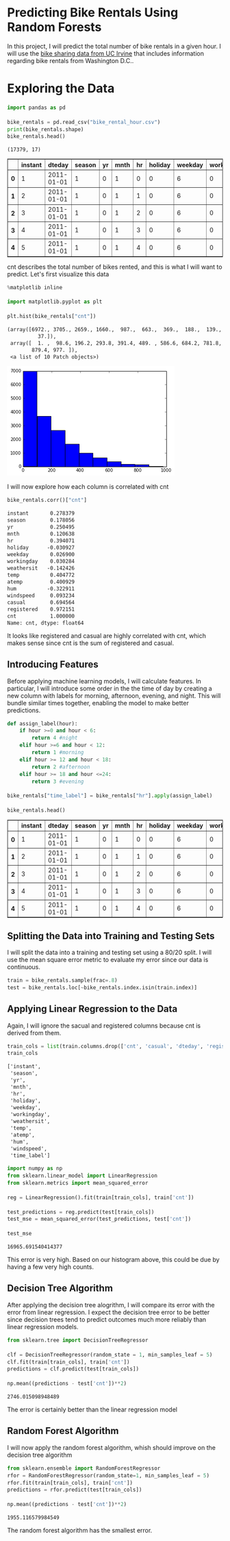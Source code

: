 
# Predicting Bike Rentals Using Random Forests

In this project, I will predict the total number of bike rentals in a given hour. I will use the [bike sharing data from UC Irvine](https://archive.ics.uci.edu/ml/datasets/Bike+Sharing+Dataset) that includes information regarding bike rentals from Washington D.C.. 

# Exploring the Data


```python
import pandas as pd

bike_rentals = pd.read_csv("bike_rental_hour.csv")
print(bike_rentals.shape)
bike_rentals.head()
```

    (17379, 17)





<div>
<style scoped>
    .dataframe tbody tr th:only-of-type {
        vertical-align: middle;
    }

    .dataframe tbody tr th {
        vertical-align: top;
    }

    .dataframe thead th {
        text-align: right;
    }
</style>
<table border="1" class="dataframe">
  <thead>
    <tr style="text-align: right;">
      <th></th>
      <th>instant</th>
      <th>dteday</th>
      <th>season</th>
      <th>yr</th>
      <th>mnth</th>
      <th>hr</th>
      <th>holiday</th>
      <th>weekday</th>
      <th>workingday</th>
      <th>weathersit</th>
      <th>temp</th>
      <th>atemp</th>
      <th>hum</th>
      <th>windspeed</th>
      <th>casual</th>
      <th>registered</th>
      <th>cnt</th>
    </tr>
  </thead>
  <tbody>
    <tr>
      <th>0</th>
      <td>1</td>
      <td>2011-01-01</td>
      <td>1</td>
      <td>0</td>
      <td>1</td>
      <td>0</td>
      <td>0</td>
      <td>6</td>
      <td>0</td>
      <td>1</td>
      <td>0.24</td>
      <td>0.2879</td>
      <td>0.81</td>
      <td>0.0</td>
      <td>3</td>
      <td>13</td>
      <td>16</td>
    </tr>
    <tr>
      <th>1</th>
      <td>2</td>
      <td>2011-01-01</td>
      <td>1</td>
      <td>0</td>
      <td>1</td>
      <td>1</td>
      <td>0</td>
      <td>6</td>
      <td>0</td>
      <td>1</td>
      <td>0.22</td>
      <td>0.2727</td>
      <td>0.80</td>
      <td>0.0</td>
      <td>8</td>
      <td>32</td>
      <td>40</td>
    </tr>
    <tr>
      <th>2</th>
      <td>3</td>
      <td>2011-01-01</td>
      <td>1</td>
      <td>0</td>
      <td>1</td>
      <td>2</td>
      <td>0</td>
      <td>6</td>
      <td>0</td>
      <td>1</td>
      <td>0.22</td>
      <td>0.2727</td>
      <td>0.80</td>
      <td>0.0</td>
      <td>5</td>
      <td>27</td>
      <td>32</td>
    </tr>
    <tr>
      <th>3</th>
      <td>4</td>
      <td>2011-01-01</td>
      <td>1</td>
      <td>0</td>
      <td>1</td>
      <td>3</td>
      <td>0</td>
      <td>6</td>
      <td>0</td>
      <td>1</td>
      <td>0.24</td>
      <td>0.2879</td>
      <td>0.75</td>
      <td>0.0</td>
      <td>3</td>
      <td>10</td>
      <td>13</td>
    </tr>
    <tr>
      <th>4</th>
      <td>5</td>
      <td>2011-01-01</td>
      <td>1</td>
      <td>0</td>
      <td>1</td>
      <td>4</td>
      <td>0</td>
      <td>6</td>
      <td>0</td>
      <td>1</td>
      <td>0.24</td>
      <td>0.2879</td>
      <td>0.75</td>
      <td>0.0</td>
      <td>0</td>
      <td>1</td>
      <td>1</td>
    </tr>
  </tbody>
</table>
</div>



cnt describes the total number of bikes rented, and this is what I will want to predict. Let's first visualize this data


```python
%matplotlib inline

import matplotlib.pyplot as plt

plt.hist(bike_rentals["cnt"])
```




    (array([6972., 3705., 2659., 1660.,  987.,  663.,  369.,  188.,  139.,
              37.]),
     array([  1. ,  98.6, 196.2, 293.8, 391.4, 489. , 586.6, 684.2, 781.8,
            879.4, 977. ]),
     <a list of 10 Patch objects>)




![png](output_4_1.png)


I will now explore how each column is correlated with cnt


```python
bike_rentals.corr()["cnt"]
```




    instant       0.278379
    season        0.178056
    yr            0.250495
    mnth          0.120638
    hr            0.394071
    holiday      -0.030927
    weekday       0.026900
    workingday    0.030284
    weathersit   -0.142426
    temp          0.404772
    atemp         0.400929
    hum          -0.322911
    windspeed     0.093234
    casual        0.694564
    registered    0.972151
    cnt           1.000000
    Name: cnt, dtype: float64



It looks like registered and casual are highly correlated with cnt, which makes sense since cnt is the sum of registered and casual. 

## Introducing Features

Before applying machine learning models, I will calculate features. In particular, I will introduce some order in the the time of day by creating a new column with labels for morning, afternoon, evening, and night. This will bundle similar times together, enabling the model to make better predictions. 


```python
def assign_label(hour):
    if hour >=0 and hour < 6:
        return 4 #night
    elif hour >=6 and hour < 12:
        return 1 #morning
    elif hour >= 12 and hour < 18:
        return 2 #afternoon
    elif hour >= 18 and hour <=24:
        return 3 #evening
    
bike_rentals["time_label"] = bike_rentals["hr"].apply(assign_label)

bike_rentals.head()
```




<div>
<style scoped>
    .dataframe tbody tr th:only-of-type {
        vertical-align: middle;
    }

    .dataframe tbody tr th {
        vertical-align: top;
    }

    .dataframe thead th {
        text-align: right;
    }
</style>
<table border="1" class="dataframe">
  <thead>
    <tr style="text-align: right;">
      <th></th>
      <th>instant</th>
      <th>dteday</th>
      <th>season</th>
      <th>yr</th>
      <th>mnth</th>
      <th>hr</th>
      <th>holiday</th>
      <th>weekday</th>
      <th>workingday</th>
      <th>weathersit</th>
      <th>temp</th>
      <th>atemp</th>
      <th>hum</th>
      <th>windspeed</th>
      <th>casual</th>
      <th>registered</th>
      <th>cnt</th>
      <th>time_label</th>
    </tr>
  </thead>
  <tbody>
    <tr>
      <th>0</th>
      <td>1</td>
      <td>2011-01-01</td>
      <td>1</td>
      <td>0</td>
      <td>1</td>
      <td>0</td>
      <td>0</td>
      <td>6</td>
      <td>0</td>
      <td>1</td>
      <td>0.24</td>
      <td>0.2879</td>
      <td>0.81</td>
      <td>0.0</td>
      <td>3</td>
      <td>13</td>
      <td>16</td>
      <td>4</td>
    </tr>
    <tr>
      <th>1</th>
      <td>2</td>
      <td>2011-01-01</td>
      <td>1</td>
      <td>0</td>
      <td>1</td>
      <td>1</td>
      <td>0</td>
      <td>6</td>
      <td>0</td>
      <td>1</td>
      <td>0.22</td>
      <td>0.2727</td>
      <td>0.80</td>
      <td>0.0</td>
      <td>8</td>
      <td>32</td>
      <td>40</td>
      <td>4</td>
    </tr>
    <tr>
      <th>2</th>
      <td>3</td>
      <td>2011-01-01</td>
      <td>1</td>
      <td>0</td>
      <td>1</td>
      <td>2</td>
      <td>0</td>
      <td>6</td>
      <td>0</td>
      <td>1</td>
      <td>0.22</td>
      <td>0.2727</td>
      <td>0.80</td>
      <td>0.0</td>
      <td>5</td>
      <td>27</td>
      <td>32</td>
      <td>4</td>
    </tr>
    <tr>
      <th>3</th>
      <td>4</td>
      <td>2011-01-01</td>
      <td>1</td>
      <td>0</td>
      <td>1</td>
      <td>3</td>
      <td>0</td>
      <td>6</td>
      <td>0</td>
      <td>1</td>
      <td>0.24</td>
      <td>0.2879</td>
      <td>0.75</td>
      <td>0.0</td>
      <td>3</td>
      <td>10</td>
      <td>13</td>
      <td>4</td>
    </tr>
    <tr>
      <th>4</th>
      <td>5</td>
      <td>2011-01-01</td>
      <td>1</td>
      <td>0</td>
      <td>1</td>
      <td>4</td>
      <td>0</td>
      <td>6</td>
      <td>0</td>
      <td>1</td>
      <td>0.24</td>
      <td>0.2879</td>
      <td>0.75</td>
      <td>0.0</td>
      <td>0</td>
      <td>1</td>
      <td>1</td>
      <td>4</td>
    </tr>
  </tbody>
</table>
</div>



## Splitting the Data into Training and Testing Sets

I will split the data into a training and testing set using a 80/20 split. I will use the mean square error metric to evaluate my error since our data is continuous. 


```python
train = bike_rentals.sample(frac=.8)
test = bike_rentals.loc[~bike_rentals.index.isin(train.index)]
```

## Applying Linear Regression to the Data

Again, I will ignore the sacual and registered columns because cnt is derived from them. 


```python
train_cols = list(train.columns.drop(['cnt', 'casual', 'dteday', 'registered']))
train_cols
```




    ['instant',
     'season',
     'yr',
     'mnth',
     'hr',
     'holiday',
     'weekday',
     'workingday',
     'weathersit',
     'temp',
     'atemp',
     'hum',
     'windspeed',
     'time_label']




```python
import numpy as np
from sklearn.linear_model import LinearRegression
from sklearn.metrics import mean_squared_error

reg = LinearRegression().fit(train[train_cols], train['cnt'])

test_predictions = reg.predict(test[train_cols])
test_mse = mean_squared_error(test_predictions, test['cnt'])

test_mse
```




    16965.691540414377



This error is very high. Based on our histogram above, this could be due by having a few very high counts. 

## Decision Tree Algorithm

After applying the decision tree alogrithm, I will compare its error with the error from linear regression. I expect the decision tree error to be better since decision trees tend to predict outcomes much more reliably than linear regression models. 


```python
from sklearn.tree import DecisionTreeRegressor

clf = DecisionTreeRegressor(random_state = 1, min_samples_leaf = 5)
clf.fit(train[train_cols], train['cnt'])
predictions = clf.predict(test[train_cols])

np.mean((predictions - test['cnt'])**2)
```




    2746.015098948489



The error is certainly better than the linear regression model

## Random Forest Algorithm

I will now apply the random forest algorithm, whish should improve on the decision tree algorithm


```python
from sklearn.ensemble import RandomForestRegressor
rfor = RandomForestRegressor(random_state=1, min_samples_leaf = 5)
rfor.fit(train[train_cols], train['cnt'])
predictions = rfor.predict(test[train_cols])

np.mean((predictions - test['cnt'])**2)
```




    1955.116579984549



The random forest algorithm has the smallest error. 
